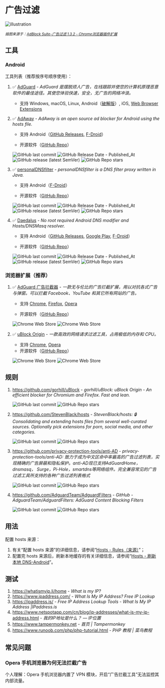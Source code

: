 # 广告过滤

![illustration](https://imgcdn.fkxz.cn/wp-content/uploads/2023/03/1679365305-2.jpg)

<small>*插图来源于：[AdBlock Suite-广告过滤 1.3.2 - Chrome浏览器插件扩展](https://www.fkxz.cn/gekoepiplklhniacchbbgbhilidiojmb/)*</small>

## 工具

### Android

工具列表（推荐按序号顺序使用）：

1. ✅ [AdGuard](https://adguard.com/) - *AdGuard 是摆脱烦人广告，在线跟踪并使您的计算机原理恶意软件的最佳途径。其使您体验快速，安全，无广告的网络冲浪。*

    - 支持 Windows, macOS, Linux, Android（[破解版](https://www.yxssp.com/25455.html)）, iOS, [Web Browser Extensions](https://github.com/AdGuardTeam/AdGuardBrowserExtension)

2. ✅ [AdAway](https://adaway.org/) - *AdAway is an open source ad blocker for Android using the hosts file.*

    - 支持 Android（[GitHub Releases](https://github.com/AdAway/AdAway/releases/), [F-Droid](https://f-droid.org/packages/org.adaway/)）

    - 开源软件（[GitHub Repo](https://github.com/AdAway/AdAway)）

    ![GitHub last commit](https://img.shields.io/github/last-commit/AdAway/AdAway?logo=github&color=blue)
    ![GitHub Release Date - Published_At](https://img.shields.io/github/release-date/AdAway/AdAway?display_date=published_at&logo=github)
    ![GitHub release (latest SemVer)](https://img.shields.io/github/v/release/AdAway/AdAway?logo=github)
    ![GitHub Repo stars](https://img.shields.io/github/stars/AdAway/AdAway?style=social)

3. ✅ [personalDNSfilter](https://www.zenz-solutions.de/personaldnsfilter-wp/) - *personalDNSfilter is a DNS filter proxy written in Java.*

    - 支持 Android（[F-Droid](https://f-droid.org/packages/dnsfilter.android/)）

    - 开源软件（[GitHub Repo](https://github.com/IngoZenz/personaldnsfilter)）

    ![GitHub last commit](https://img.shields.io/github/last-commit/IngoZenz/personaldnsfilter?logo=github&color=blue)
    ![GitHub Release Date - Published_At](https://img.shields.io/github/release-date/IngoZenz/personaldnsfilter?display_date=published_at&logo=github)
    ![GitHub release (latest SemVer)](https://img.shields.io/github/v/release/IngoZenz/personaldnsfilter?logo=github)
    ![GitHub Repo stars](https://img.shields.io/github/stars/IngoZenz/personaldnsfilter?style=social)

4. ✅ [Daedalus](https://itxtech.org/) - *No root required Android DNS modifier and Hosts/DNSMasq resolver.*

    - 支持 Android（[GitHub Releases](https://github.com/iTXTech/Daedalus/releases/), [Google Play](https://play.google.com/store/apps/details?id=org.itxtech.daedalus), [F-Droid](https://f-droid.org/packages/org.itxtech.daedalus)）

    - 开源软件（[GitHub Repo](https://github.com/iTXTech/Daedalus)）

    ![GitHub last commit](https://img.shields.io/github/last-commit/iTXTech/Daedalus?logo=github&color=blue)
    ![GitHub Release Date - Published_At](https://img.shields.io/github/release-date/iTXTech/Daedalus?display_date=published_at&logo=github)
    ![GitHub release (latest SemVer)](https://img.shields.io/github/v/release/iTXTech/Daedalus?logo=github)
    ![GitHub Repo stars](https://img.shields.io/github/stars/iTXTech/Daedalus?style=social)


### 浏览器扩展（推荐）

1. ✅ [AdGuard 广告拦截器](http://adguard.com/) - *一款无与伦比的广告拦截扩展，用以对抗各式广告与弹窗。可以拦截 Facebook、YouTube 和其它所有网站的广告。*

    - 支持 [Chrome](https://chrome.google.com/webstore/detail/bgnkhhnnamicmpeenaelnjfhikgbkllg), [Firefox](https://www.crxsoso.com/firefox/detail/adguard-adblocker), [Opera](https://addons.opera.com/en/extensions/details/adguard/)

    - 开源软件（[GitHub Repo](https://github.com/AdGuardTeam/AdGuardBrowserExtension)）

    ![Chrome Web Store](https://img.shields.io/chrome-web-store/v/bgnkhhnnamicmpeenaelnjfhikgbkllg) ![Chrome Web Store](https://img.shields.io/chrome-web-store/rating/bgnkhhnnamicmpeenaelnjfhikgbkllg?style=social)

2. ✅ [uBlock Origin]() - *一款高效的网络请求过滤工具，占用极低的内存和 CPU。*

    - 支持 [Chrome](https://chrome.google.com/webstore/detail/cjpalhdlnbpafiamejdnhcphjbkeiagm), [Opera](https://addons.opera.com/en/extensions/details/ublock/)
    - 开源软件（[GitHub Repo](https://github.com/gorhill/uBlock)）

    ![Chrome Web Store](https://img.shields.io/chrome-web-store/v/cjpalhdlnbpafiamejdnhcphjbkeiagm) ![Chrome Web Store](https://img.shields.io/chrome-web-store/rating/cjpalhdlnbpafiamejdnhcphjbkeiagm?style=social)

## 规则

1. https://github.com/gorhill/uBlock - *gorhill/uBlock: uBlock Origin - An efficient blocker for Chromium and Firefox. Fast and lean.*

    ![GitHub last commit](https://img.shields.io/github/last-commit/gorhill/uBlock?color=blue&logo=github)
    ![GitHub Repo stars](https://img.shields.io/github/stars/gorhill/uBlock?style=social)

2. https://github.com/StevenBlack/hosts - *StevenBlack/hosts: 🔒 Consolidating and extending hosts files from several well-curated sources. Optionally pick extensions for porn, social media, and other categories.*

    ![GitHub last commit](https://img.shields.io/github/last-commit/StevenBlack/hosts?color=blue&logo=github)
    ![GitHub Repo stars](https://img.shields.io/github/stars/StevenBlack/hosts?style=social)

3. https://github.com/privacy-protection-tools/anti-AD - *privacy-protection-tools/anti-AD: 致力于成为中文区命中率最高的广告过滤列表，实现精确的广告屏蔽和隐私保护。anti-AD现已支持AdGuardHome，dnsmasq， Surge，Pi-Hole，smartdns等网络组件。完全兼容常见的广告过滤工具所支持的各种广告过滤列表格式*

    ![GitHub last commit](https://img.shields.io/github/last-commit/privacy-protection-tools/anti-AD?color=blue&logo=github)
    ![GitHub Repo stars](https://img.shields.io/github/stars/privacy-protection-tools/anti-AD?style=social)

4. https://github.com/AdguardTeam/AdguardFilters - *GitHub - AdguardTeam/AdguardFilters: AdGuard Content Blocking Filters*

    ![GitHub last commit](https://img.shields.io/github/last-commit/AdguardTeam/AdguardFilters?logo=github&color=blue)
    ![GitHub Repo stars](https://img.shields.io/github/stars/AdguardTeam/AdguardFilters?style=social)

## 用法

配置 hosts 来源：

1. 有关“配置 hosts 来源”的详细信息，请参阅“[Hosts - Rules（来源）](os/tools/hosts.md#rules（来源）)”；
2. 配置完 hosts 来源后，刷新本地缓存的有关详细信息，请参阅“[Hosts - 刷新本地 DNS-Android](os/tools/hosts.md#android)”。

## 测试

1. https://whatismyip.li/home - *What is my IP?*
2. https://www.ipaddress.com/ - *What Is My IP Address? Free IP Lookup*
3. https://ipaddress.is/ - *Free IP Address Lookup Tools - What Is My IP Address |IPaddress.is*
4. https://www.netspotapp.com/cn/blog/ip-addresses/what-is-my-ip-address.html - *我的IP地址是什么？ — IP位置*
5. https://www.tampermonkey.net - *首页 | Tampermonkey*
6. https://www.runoob.com/php/php-tutorial.html - *PHP 教程 | 菜鸟教程*

## 常见问题

### Opera 手机浏览器为何无法拦截广告

个人理解：Opera 手机浏览器内置了 VPN 模块，开启“广告拦截工具”无法监控其内部流量。

